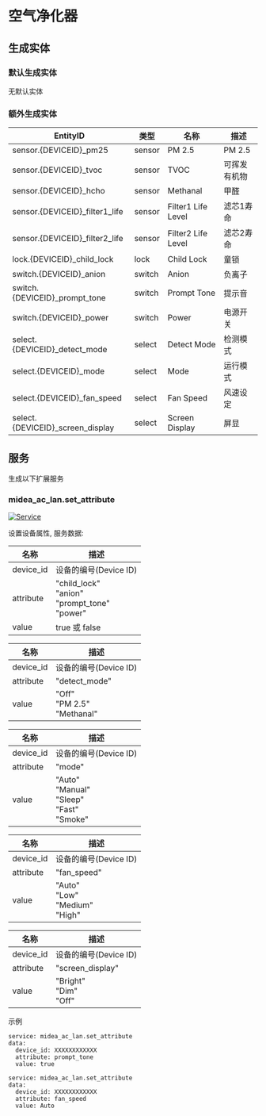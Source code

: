 # 空气净化器

## 生成实体
### 默认生成实体
无默认实体

### 额外生成实体

EntityID | 类型 | 名称 | 描述
--- | --- | --- | --- 
sensor.{DEVICEID}_pm25 | sensor | PM 2.5 | PM 2.5
sensor.{DEVICEID}_tvoc | sensor | TVOC | 可挥发有机物
sensor.{DEVICEID}_hcho | sensor | Methanal | 甲醛
sensor.{DEVICEID}_filter1_life | sensor | Filter1 Life Level | 滤芯1寿命
sensor.{DEVICEID}_filter2_life | sensor | Filter2 Life Level | 滤芯2寿命
lock.{DEVICEID}_child_lock | lock | Child Lock | 童锁
switch.{DEVICEID}_anion | switch | Anion | 负离子
switch.{DEVICEID}_prompt_tone | switch | Prompt Tone | 提示音
switch.{DEVICEID}_power | switch | Power | 电源开关
select.{DEVICEID}_detect_mode | select | Detect Mode | 检测模式 
select.{DEVICEID}_mode | select | Mode | 运行模式
select.{DEVICEID}_fan_speed | select | Fan Speed | 风速设定
select.{DEVICEID}_screen_display | select | Screen Display | 屏显

## 服务
生成以下扩展服务

### midea_ac_lan.set_attribute

[![Service](https://my.home-assistant.io/badges/developer_call_service.svg)](https://my.home-assistant.io/redirect/developer_call_service/?service=midea_ac_lan.set_attribute)

设置设备属性, 服务数据:

名称 | 描述
--- | ---
device_id | 设备的编号(Device ID)
attribute | "child_lock"<br/>"anion"<br/>"prompt_tone"<br/>"power"
value | true 或 false

名称 | 描述
--- | ---
device_id | 设备的编号(Device ID)
attribute | "detect_mode"
value | "Off"<br/>"PM 2.5"<br/>"Methanal"

名称 | 描述
--- | ---
device_id | 设备的编号(Device ID)
attribute | "mode"
value | "Auto"<br/>"Manual"<br/>"Sleep"<br/>"Fast"<br/>"Smoke"

名称 | 描述
--- | ---
device_id | 设备的编号(Device ID)
attribute | "fan_speed"
value | "Auto"<br/>"Low"<br/>"Medium"<br/>"High"

名称 | 描述
--- | ---
device_id | 设备的编号(Device ID)
attribute | "screen_display"
value | "Bright"<br/>"Dim"<br/>"Off"

示例
```
service: midea_ac_lan.set_attribute
data:
  device_id: XXXXXXXXXXXX
  attribute: prompt_tone
  value: true
```

```
service: midea_ac_lan.set_attribute
data:
  device_id: XXXXXXXXXXXX
  attribute: fan_speed
  value: Auto
```